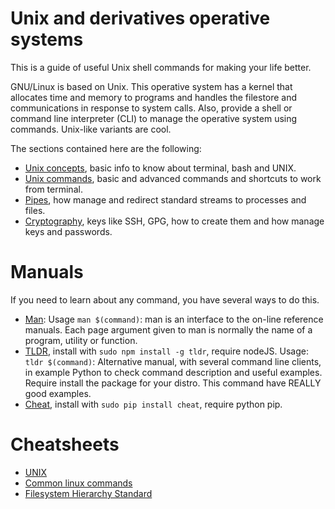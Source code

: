 # Unix and derivatives operative systems

This is a guide of useful Unix shell commands for making your life better.

GNU/Linux is based on Unix. This operative system has a kernel that allocates time and memory to programs and handles the filestore and communications in response to system calls. Also, provide a shell or command line interpreter (CLI) to manage the operative system using commands. Unix-like variants are cool.

The sections contained here are the following:

* [Unix concepts](https://github.com/Catacrockers/WikiTocha/blob/master/en/unix/concepts.md), basic info to know about terminal, bash and UNIX.
* [Unix commands](/unix/commands.md), basic and advanced commands and shortcuts to work from terminal.
* [Pipes](/unix/pipes.md), how manage and redirect standard streams to processes and files.
* [Cryptography](/unix/cryptography.md), keys like SSH, GPG, how to create them and how manage keys and passwords.

# Manuals

If you need to learn about any command, you have several ways to do this.

* [Man](https://linux.die.net/man/): Usage ```man $(command)```: man is an interface to the on-line reference manuals. Each page argument given to man is normally the name of a program, utility or function.
* [TLDR](https://en.wikipedia.org/wiki/Wikipedia:Too_long;_didn%27t_read), install with ```sudo npm install -g tldr```, require nodeJS. Usage: ```tldr $(command)```: Alternative manual, with several command line clients, in example Python to check command description and useful examples. Require install the package for your distro. This command have REALLY good examples.
* [Cheat](https://github.com/chrisallenlane/cheat), install with ```sudo pip install cheat```, require python pip.

# Cheatsheets

* [UNIX](https://en.wikipedia.org/wiki/Unix)
* [Common linux commands](https://www.loggly.com/wp-content/uploads/2015/05/Linux-Cheat-Sheet-Sponsored-By-Loggly.pdf)
* [Filesystem Hierarchy Standard](https://en.wikipedia.org/wiki/Filesystem_Hierarchy_Standard)
